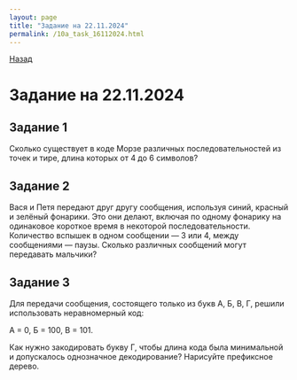 ```yaml
---
layout: page
title: "Задание на 22.11.2024"
permalink: /10a_task_16112024.html
---
```


[Назад](/10a2024.html)

# Задание на 22.11.2024

## Задание 1

Сколько существует в коде Морзе различных последовательностей из точек и тире, длина которых от 4 до 6 символов?

## Задание 2

Вася и Петя передают друг другу сообщения, используя синий, красный и зелёный фонарики. Это они делают, включая по одному фонарику на одинаковое короткое время в некоторой последовательности. Количество вспышек в одном сообщении — 3 или 4, между сообщениями — паузы. Сколько различных сообщений могут передавать мальчики?

## Задание 3
Для передачи сообщения, состоящего только из букв А, Б, В, Г, решили использовать неравномерный код:

A = 0, Б = 100, В = 101. 

Как нужно закодировать букву Г, чтобы длина кода была минимальной и допускалось однозначное декодирование? Нарисуйте префиксное дерево.